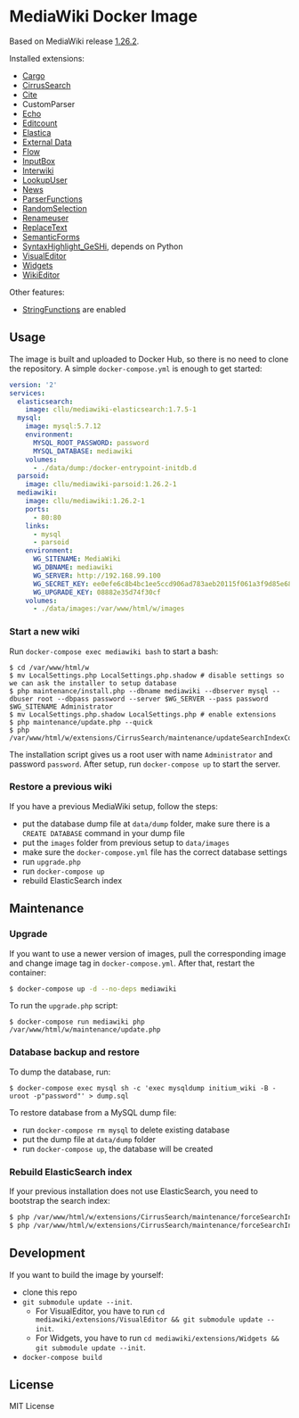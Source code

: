 # MediaWiki Docker Image

Based on MediaWiki release [1.26.2](https://www.mediawiki.org/wiki/Release_notes/1.26#MediaWiki_1.26.2).

Installed extensions:

- [Cargo](https://www.mediawiki.org/wiki/Extension:Cargo)
- [CirrusSearch](https://www.mediawiki.org/wiki/Extension:CirrusSearch)
- [Cite](https://www.mediawiki.org/wiki/Extension:Cite)
- CustomParser
- [Echo](https://www.mediawiki.org/wiki/Extension:Echo)
- [Editcount](https://www.mediawiki.org/wiki/Extension:Editcount)
- [Elastica](https://www.mediawiki.org/wiki/Extension:Elastica)
- [External Data](https://www.mediawiki.org/wiki/Extension:External_Data)
- [Flow](https://www.mediawiki.org/wiki/Extension:Flow)
- [InputBox](https://www.mediawiki.org/wiki/Extension:InputBox)
- [Interwiki](https://www.mediawiki.org/wiki/Extension:Interwiki)
- [LookupUser](https://www.mediawiki.org/wiki/Extension:LookupUser)
- [News](https://www.mediawiki.org/wiki/Extension:News)
- [ParserFunctions](https://www.mediawiki.org/wiki/Extension:ParserFunctions)
- [RandomSelection](https://www.mediawiki.org/wiki/Extension:RandomSelection)
- [Renameuser](https://www.mediawiki.org/wiki/Extension:Renameuser)
- [ReplaceText](https://www.mediawiki.org/wiki/Extension:ReplaceText)
- [SemanticForms](https://www.mediawiki.org/wiki/Extension:SemanticForms)
- [SyntaxHighlight_GeSHi](https://www.mediawiki.org/wiki/Extension:SyntaxHighlight), depends on Python
- [VisualEditor](https://www.mediawiki.org/wiki/Extension:VisualEditor)
- [Widgets](https://www.mediawiki.org/wiki/Extension:Widgets)
- [WikiEditor](https://www.mediawiki.org/wiki/Extension:WikiEditor)

Other features:

- [StringFunctions](https://www.mediawiki.org/wiki/Extension:StringFunctions) are enabled

## Usage

The image is built and uploaded to Docker Hub, so there is no need to clone the repository.
A simple `docker-compose.yml` is enough to get started:

```yaml
version: '2'
services:
  elasticsearch:
    image: cllu/mediawiki-elasticsearch:1.7.5-1
  mysql:
    image: mysql:5.7.12
    environment:
      MYSQL_ROOT_PASSWORD: password
      MYSQL_DATABASE: mediawiki
    volumes:
      - ./data/dump:/docker-entrypoint-initdb.d
  parsoid:
    image: cllu/mediawiki-parsoid:1.26.2-1
  mediawiki:
    image: cllu/mediawiki:1.26.2-1
    ports:
      - 80:80
    links:
      - mysql
      - parsoid
    environment:
      WG_SITENAME: MediaWiki
      WG_DBNAME: mediawiki
      WG_SERVER: http://192.168.99.100
      WG_SECRET_KEY: ee0efe6c8b4bc1ee5ccd906ad783aeb20115f061a3f9d85e6850612104920701
      WG_UPGRADE_KEY: 08882e35d74f30cf
    volumes:
      - ./data/images:/var/www/html/w/images
```

### Start a new wiki

Run `docker-compose exec mediawiki bash` to start a bash:

```
$ cd /var/www/html/w
$ mv LocalSettings.php LocalSettings.php.shadow # disable settings so we can ask the installer to setup database
$ php maintenance/install.php --dbname mediawiki --dbserver mysql --dbuser root --dbpass password --server $WG_SERVER --pass password $WG_SITENAME Administrator
$ mv LocalSettings.php.shadow LocalSettings.php # enable extensions
$ php maintenance/update.php --quick
$ php /var/www/html/w/extensions/CirrusSearch/maintenance/updateSearchIndexConfig.php
```

The installation script gives us a root user with name `Administrator` and password `password`.
After setup, run `docker-compose up` to start the server.

### Restore a previous wiki

If you have a previous MediaWiki setup, follow the steps:

- put the database dump file at `data/dump` folder, make sure there is a `CREATE DATABASE` command in your dump file
- put the `images` folder from previous setup to `data/images`
- make sure the `docker-compose.yml` file has the correct database settings
- run `upgrade.php`
- run `docker-compose up`
- rebuild ElasticSearch index

## Maintenance

### Upgrade

If you want to use a newer version of images, pull the corresponding image and change image tag in `docker-compose.yml`.
After that, restart the container:

```bash
$ docker-compose up -d --no-deps mediawiki
```

To run the `upgrade.php` script:

```
$ docker-compose run mediawiki php /var/www/html/w/maintenance/update.php
```

### Database backup and restore

To dump the database, run:

```
$ docker-compose exec mysql sh -c 'exec mysqldump initium_wiki -B -uroot -p"password"' > dump.sql
```

To restore database from a MySQL dump file:

- run `docker-compose rm mysql` to delete existing database
- put the dump file at `data/dump` folder
- run `docker-compose up`, the database will be created

### Rebuild ElasticSearch index

If your previous installation does not use ElasticSearch, you need to bootstrap the search index:

```bash
$ php /var/www/html/w/extensions/CirrusSearch/maintenance/forceSearchIndex.php --skipLinks --indexOnSkip
$ php /var/www/html/w/extensions/CirrusSearch/maintenance/forceSearchIndex.php --skipParse
```

## Development

If you want to build the image by yourself:

- clone this repo
- `git submodule update --init`.
  - For VisualEditor, you have to run `cd mediawiki/extensions/VisualEditor && git submodule update --init`.
  - For Widgets, you have to run `cd mediawiki/extensions/Widgets && git submodule update --init`.
- `docker-compose build`


## License

MIT License
